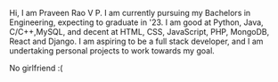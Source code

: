 Hi, I am Praveen Rao V P.
I am currently pursuing my Bachelors in Engineering, expecting to graduate in '23.
I am good at Python, Java, C/C++,MySQL, and decent at HTML, CSS, JavaScript, PHP, MongoDB, React and Django. 
I am aspiring to be a full stack developer, and I am undertaking personal projects to work towards my goal.



No girlfriend :(

